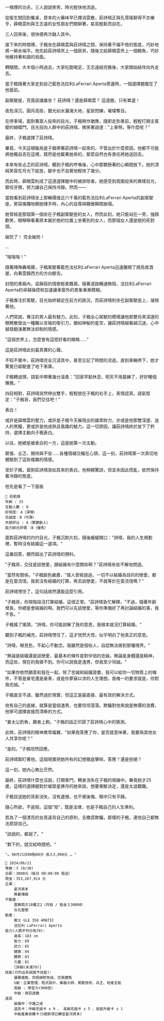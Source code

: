 一根煙的功夫，三人說說笑笑，時光輕快地流逝。

從衛生間回到餐桌，原本的火藥味早已煙消雲散，莊詩晴正與孔霈瑤聊得不亦樂乎，薛曉雲則與王志遠的女性朋友們閑聊著，氣氛輕鬆而自在。

三人回來後，很快便再次融入其中。

接下來的時間裡，子楓坐在薛曉雲與莊詩晴之間，保持著不偏不倚的態度，巧妙地將一碗水端平。他先給莊詩晴夾上一個扇貝，隨後又給薛曉雲夾上一個鮑魚，巧妙地維持著和諧的局面。

轉眼間，大半個小時過去，大家吃飽喝足，王志遠結完賬後，大家開始結伴向外走去。

當子楓隨著大家走到自己藍色法拉利LaFerrari Aperta旁邊時，一個選擇題擺在了他面前。

副駕駛座，究竟該讓誰坐？
莊詩晴？還是薛曉雲？
這道題，只有單選！

夜色深沉，圓月高掛，銀光如水灑滿大地，星辰閃爍，璀璨奪目。

在停車場，面對著眾人投來的目光，子楓稍作猶豫，隨即走到車前，輕輕打開主駕駛的蝴蝶門，目光投向人群中的莊詩晴，微笑著說道："上車啊，等什麼呢？"

最終，子楓選擇了莊詩晴。

畢竟，今天這頓飯局是子楓帶著莊詩晴一起來的，不管出於什麼原因，他都不可能將她獨自丟在這裡。既然是他載著她來的，那麼自然也有責任將她送回去。

本來有些忐忑的莊詩晴，聽到子楓的呼喚後，心中那顆懸著的心瞬間放下。她的清純笑容在月光下綻放，腳步也不自覺地輕快了幾分。

而此時，薛曉雲則成了這道選擇題中的被排除者。她感受到周圍投來的異樣目光，緊咬牙關，努力讓自己保持冷靜。然而——

當她看到莊詩晴坐上那輛價值近六千萬的藍色法拉利LaFerrari Aperta的副駕駛座，笑容燦爛地朝她揮手時，內心的自尊與驕傲瞬間崩塌。

她曾經是那個第一個坐在子楓副駕駛座的女人，然而此刻，她只能站在一旁，強顏歡笑，眼睜睜看著原本屬於她的位置上坐著別的女人，而那個女人還是她的死對頭。

破防了！
完全破防！

...

"嗡嗡嗡！"

隨著陣陣轟鳴聲，子楓駕駛著藍色法拉利LaFerrari Aperta迅速離開了燒鳥居酒屋，向著雲錦西方的方向駛去。

封閉的車廂內，梁靜茹的情歌輕柔飄揚，隨著道路暢通無阻，法拉利LaFerrari Aperta的卓越操控和加速讓車窗外的景象漸漸模糊。

子楓專注於駕駛，目光始終鎖定在前方的路況，而莊詩晴則坐在副駕駛座上，凝視著他。 

人們常說，專注的男人最有魅力。此刻，子楓全心駕駛的模樣讓他那雙烏黑深邃的眼睛散發出一種難以言喻的吸引力，猶如神秘的星空，讓莊詩晴越看越沉迷，心中越發翻湧著無法抑制的情感。

"這個世界上，怎麼會有這麼好看的眼睛……"

這是莊詩晴此刻最真實的心聲。

不知不覺中，莊詩晴完全沉浸其中，甚至忘記了時間的流逝。直到車輛停下，她才驚覺已經駛進了地下車庫。

子楓轉過頭，語氣中帶著幾分溫柔："回家早點休息，明天不用晨練了，好好睡個懶覺。"

四目相對，莊詩晴突然伸出雙手，輕輕放在子楓的右手上，表情認真，語氣堅定："子楓哥，我們交往吧！"

表白！

或許是薛曉雲的壓力，或許是子楓今天展現出的雄厚財力，亦或是他那雙深邃、迷人的黑瞳，更或許是他成熟且風趣的魅力。這一切原因，讓莊詩晴終於放下了矜持，選擇主動向子楓表白。

以往，她總是被表白的一方，這是她第一次主動。 

緊張、忐忑、期待與不安……各種情緒交織在心頭，這一刻，莊詩晴第一次真切地體驗到了這些複雜的情感。

至於子楓，面對莊詩晴突如其來的表白，他稍顯驚訝，但並未因此慌亂，依然保持著冷靜的態度。

他先是看了一下面板

```
📰 莊凱晴
年齡 : 25
互動人數 : 0
好感度: A（深情）
忠誠度：B（可靠）
外貌評比 : A（驚艷動人）
能力綜合評價 :B（優秀）
```

面對莊詩晴的灼灼目光，子楓沉默片刻，隨後緩緩開口："詩晴，我的人生規劃裡，暫時沒有結婚這一選項。"

這番回答，顯然超出了莊詩晴的預料。

"子楓哥，交往是談戀愛，跟結婚有什麼關係啊？"莊詩晴有些不解地問道。

"當然有關係。"子楓臉色嚴肅，"偉人曾經說過，一切不以結婚為目的的戀愛，都是在耍流氓。我若沒有結婚的打算，再去談戀愛，不就等於在耍流氓嗎？"

莊詩晴愣住了，這句話居然還能這麼引用。

"子楓哥，你現階段沒打算結婚，這很正常。"莊詩晴急忙解釋，"不過，隨著年齡增長，你總是會結婚的啊。我們可以先談戀愛，等你準備好了再討論結婚的事，我不急。"

子楓搖了搖頭，"詩晴，你可能誤解了我的意思，我根本就沒打算結婚。"

聽到子楓的補充，莊詩晴愣住了，這才恍然大悟，似乎明白了他真正的意思。

"詩晴，眼見色，不起心不動念。我雖然是個俗人，自認無法做到那種境界。"

"無論是結婚還是談戀愛，最基本的條件是對伴侶的忠誠，無論是身體還是精神，而這些，現在的我做不到。你可以說我是渣男，但我至少坦誠。"

"如果你依然願意和我在一起，除了忠誠和結婚證書，我可以給你一切物質上的條件，不管是豪宅還是豪車，或是你夢寐以求的人生理想。我唯一的要求就是，你對我忠誠。"

子楓直言不諱，雖然過於現實，但這正是最直接、最有效的解決方式。

他有自己的底線，就算是當個渣男，也要坦坦蕩蕩。欺騙對他來說是無價的浪費，他寧可選擇直接而清晰的方式。

"姜太公釣魚，願者上鉤。"子楓的話正印證了莊詩晴心中的猜測。

此時，莊詩晴的眼神異常複雜，"如果我答應了你，是否就意味著，我要與其他女人共享你呢？"

"是的。"子楓坦然回應。

莊詩晴緊盯著他，這個現實把她所有的幻想徹底擊碎。答應？還是拒絕？

這一刻，她內心無比茫然。

最終，莊詩晴什麼也沒說，打開車門，轉身消失在子楓的視線中。畢竟她才25歲，這樣的選擇題對於被眾星捧月的她來說，想要果斷決定，還是太過艱難。

子楓目送她的背影消失，沒有遺憾，也不覺後悔，眼中只有平靜。

隨心所欲，不逾矩。這個"矩"，既是法律，也是子楓自己的人生準則。

若為了一個漂亮的女孩違背自己的原則，去撒謊欺騙，那樣的子楓，連他自己都無法原諒自己。

"該說的，都說了。"

"剩下的，就交給時間吧。"

`"… 06月21日00點00分 收入3,000元 … "`

```
📰 2024/06/21
等級：3 (0/30)
日薪：3000元（每日 00:00:00 發送）
現金：353,267,914 元
企業：
    星河資本
    無憂傳媒
不動產：
    雲錦西方18樓之2（月租 / 租金＄30000）
    古北壹號
動產：
    賓士 GLE 350 4MATIC
    法拉利 LaFerrari Aperta
能力(人類平均分為70):
    身高：183 cm
    智力：89
    武力：85
    健康：84
    體質：83
    力量：81
    [詳細(未滿70)]
技能(只列出系統賦予技能):
    優雅儀態、究極絕對免疫、完美體態
    S級：企業管理、程式設計、樂器大師、駕駛技術、兵王、地產全能
    高級 : 學習力(900倍)
    中級：資訊透鏡
道具
    裝備中：守護之戒
    道具卡：中級忠誠卡 x 9 、 高級忠誠卡 x 5 、技能升級卡 x 1
    中級產業收購卡(5億款項已轉至星河資本)
```